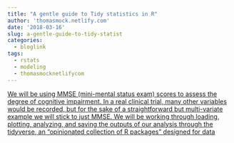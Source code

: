 ```yaml
---
title: "A gentle guide to Tidy statistics in R"
author: 'thomasmock.netlify.com'
date: '2018-03-16'
slug: a-gentle-guide-to-tidy-statist
categories:
  - bloglink
tags:
  - rstats
  - modeling
  - thomasmocknetlifycom
---
```


[We will be using MMSE (mini-mental status exam) scores to assess the degree of cognitive impairment. In a real clinical trial, many other variables would be recorded, but for the sake of a straightforward but multi-variate example we will stick to just MMSE. We will be working through loading, plotting, analyzing, and saving the outputs of our analysis through the tidyverse, an “opinionated collection of R packages” designed for data<i class="fas fa-external-link-alt"></i>](https://thomasmock.netlify.com/post/a-gentle-guide-to-tidy-statistics-in-r/)


